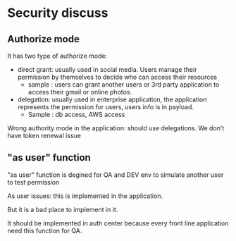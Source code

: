 # Security discuss

## Authorize mode
It has two type of authorize mode:

+ direct grant: usually used in social media. Users manage their permission by themselves to decide who can access their resources 
    + sample : users can grant another users or 3rd party application to access their gmail or online photos.
+ delegation: usually used in enterprise application, the application represents the permission for users, users info is in payload.
    + Sample : db access, AWS access

Wrong authority mode in the application: should use delegations. We don’t have token renewal issue

## "as user" function 
"as user" function is degined for QA and DEV env to simulate another user to test permission 

As user issues: this is implemented in the application. 

But it is a bad place to implement in it. 

It should be implemented in auth center because every front line application need this function for QA.
	